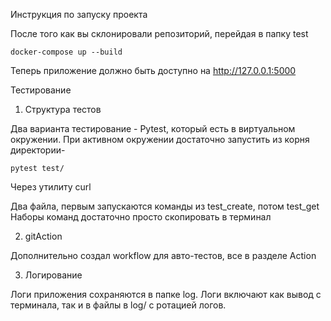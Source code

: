 Инструкция по запуску проекта

После того как вы склонировали репозиторий, перейдая в папку test
    
    docker-compose up --build

Теперь приложение должно быть доступно на http://127.0.0.1:5000

Тестирование

1. Структура тестов

Два варианта тестирование -
 Pytest, который есть в виртуальном окружении. При активном окружении достаточно запустить из корня директории- 
   
    pytest test/

 Через утилиту curl

 Два файла, первым запускаются команды из test_create, потом test_get 
 Наборы команд достаточно просто скопировать в терминал

2. gitAction

Дополнительно создал workflow для авто-тестов, все в разделе Action

3. Логирование

Логи приложения сохраняются в папке log. Логи включают как вывод с терминала, так и в файлы в log/ с ротацией логов.
